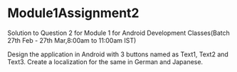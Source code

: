 # Module1Assignment2
Solution to Question  2 for Module 1 for Android Development Classes(Batch 27th Feb - 27th Mar,8:00am to 11:00am IST)

Design the application in Android with 3 buttons named as Text1, Text2 and Text3. 
Create a localization for the same in German and Japanese.
